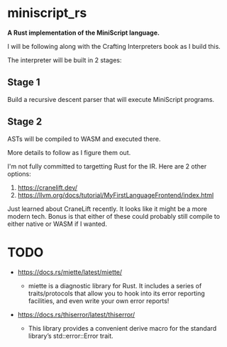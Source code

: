 # miniscript_rs

**A Rust implementation of the MiniScript language.**

I will be following along with the Crafting Interpreters book as I build this.

The interpreter will be built in 2 stages:

## Stage 1

Build a recursive descent parser that will execute MiniScript programs.

## Stage 2

ASTs will be compiled to WASM and executed there.

More details to follow as I figure them out.

I'm not fully committed to targetting Rust for the IR.  Here are 2 other options:
1. https://cranelift.dev/
2. https://llvm.org/docs/tutorial/MyFirstLanguageFrontend/index.html

Just learned about CraneLift recently.  It looks like it might be a more modern tech.
Bonus is that either of these could probably still compile to either native or WASM if I wanted.

# TODO

- https://docs.rs/miette/latest/miette/
    - miette is a diagnostic library for Rust. It includes a series of traits/protocols that allow you to hook into its error reporting facilities, and even write your own error reports!
 
- https://docs.rs/thiserror/latest/thiserror/
    - This library provides a convenient derive macro for the standard library’s std::error::Error trait.
